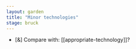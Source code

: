 ```yaml
---  
layout: garden
title: "Minor technologies"
stage: bruck
---
```


- [&] Compare with: [[appropriate-technology]]?